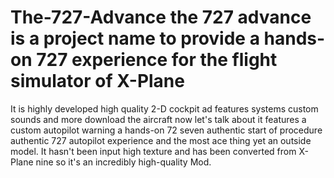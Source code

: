 # The-727-Advance the 727 advance is a project name to provide a hands-on 727 experience for the flight simulator of X-Plane
It is highly developed high quality 2-D cockpit ad features systems custom sounds and more download the aircraft now let's talk about it features a custom autopilot warning a hands-on 72 seven authentic start of procedure authentic 727 autopilot experience and the most ace thing yet an outside model. It hasn't been input high texture and has been converted from X-Plane nine so it's an incredibly high-quality Mod.
